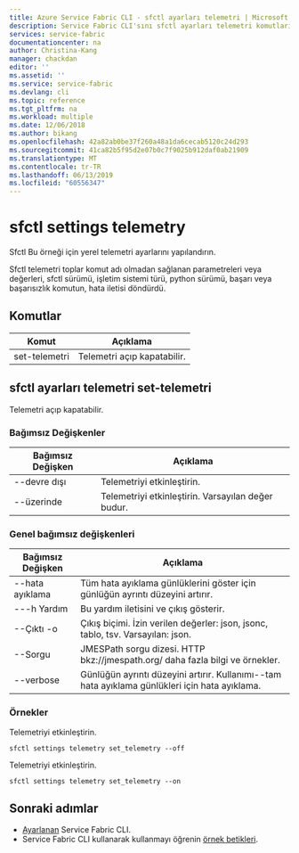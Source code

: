 ```yaml
---
title: Azure Service Fabric CLI - sfctl ayarları telemetri | Microsoft Docs
description: Service Fabric CLI'sını sfctl ayarları telemetri komutlarını açıklamaktadır.
services: service-fabric
documentationcenter: na
author: Christina-Kang
manager: chackdan
editor: ''
ms.assetid: ''
ms.service: service-fabric
ms.devlang: cli
ms.topic: reference
ms.tgt_pltfrm: na
ms.workload: multiple
ms.date: 12/06/2018
ms.author: bikang
ms.openlocfilehash: 42a82ab0be37f260a48a1da6cecab5120c24d293
ms.sourcegitcommit: 41ca82b5f95d2e07b0c7f9025b912daf0ab21909
ms.translationtype: MT
ms.contentlocale: tr-TR
ms.lasthandoff: 06/13/2019
ms.locfileid: "60556347"
---
```

# <a name="sfctl-settings-telemetry"></a>sfctl settings telemetry
Sfctl Bu örneği için yerel telemetri ayarlarını yapılandırın.

Sfctl telemetri toplar komut adı olmadan sağlanan parametreleri veya değerleri, sfctl sürümü, işletim sistemi türü, python sürümü, başarı veya başarısızlık komutun, hata iletisi döndürdü.

## <a name="commands"></a>Komutlar

|Komut|Açıklama|
| --- | --- |
| set-telemetri | Telemetri açıp kapatabilir. |

## <a name="sfctl-settings-telemetry-set-telemetry"></a>sfctl ayarları telemetri set-telemetri
Telemetri açıp kapatabilir.

### <a name="arguments"></a>Bağımsız Değişkenler

|Bağımsız Değişken|Açıklama|
| --- | --- |
| --devre dışı | Telemetriyi etkinleştirin. |
| --üzerinde | Telemetriyi etkinleştirin. Varsayılan değer budur. |

### <a name="global-arguments"></a>Genel bağımsız değişkenleri

|Bağımsız Değişken|Açıklama|
| --- | --- |
| --hata ayıklama | Tüm hata ayıklama günlüklerini göster için günlüğün ayrıntı düzeyini artırır. |
| ---h Yardım | Bu yardım iletisini ve çıkış gösterir. |
| --Çıktı -o | Çıkış biçimi.  İzin verilen değerler\: json, jsonc, tablo, tsv.  Varsayılan\: json. |
| --Sorgu | JMESPath sorgu dizesi. HTTP bkz\://jmespath.org/ daha fazla bilgi ve örnekler. |
| --verbose | Günlüğün ayrıntı düzeyini artırır. Kullanımı--tam hata ayıklama günlükleri için hata ayıklama. |

### <a name="examples"></a>Örnekler

Telemetriyi etkinleştirin.

```
sfctl settings telemetry set_telemetry --off
```

Telemetriyi etkinleştirin.

```
sfctl settings telemetry set_telemetry --on
```


## <a name="next-steps"></a>Sonraki adımlar
- [Ayarlanan](service-fabric-cli.md) Service Fabric CLI.
- Service Fabric CLI kullanarak kullanmayı öğrenin [örnek betikleri](/azure/service-fabric/scripts/sfctl-upgrade-application).